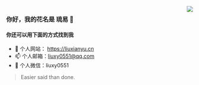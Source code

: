 <img src="https://github-readme-stats.vercel.app/api?username=liuxy0551&show_icons=true&count_private=true&cache_seconds=1800" align="right" />

### 你好，我的花名是 琉易 👋

#### 你还可以用下面的方式找到我

- 🔭 个人网站： <a href="https://liuxianyu.cn" target="_black">https://liuxianyu.cn</a>
- 📫 个人邮箱：liuxy0551@qq.com
- 💬 个人微信：liuxy0551

> Easier said than done.

